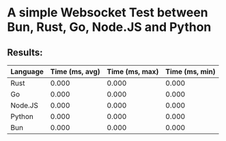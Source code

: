 # A simple Websocket Test between Bun, Rust, Go, Node.JS and Python


## Results:



| Language | Time (ms, avg) | Time (ms, max) | Time (ms, min) |
|----------|----------------|----------------|----------------|
| Rust     | 0.000          | 0.000          | 0.000          |
| Go       | 0.000          | 0.000          | 0.000          |
| Node.JS  | 0.000          | 0.000          | 0.000          |
| Python   | 0.000          | 0.000          | 0.000          |
| Bun      | 0.000          | 0.000          | 0.000          |
